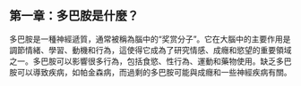 ## 第一章：多巴胺是什麼？

多巴胺是一種神經遞質，通常被稱為腦中的“奖赏分子”。它在大腦中的主要作用是調節情緒、學習、動機和行為，這使得它成為了研究情感、成癮和慾望的重要領域之一。多巴胺可以影響很多行為，包括食慾、性行為、運動和藥物使用。缺乏多巴胺可以導致疾病，如帕金森病，而過剩的多巴胺可能與成癮和一些神經疾病有關。